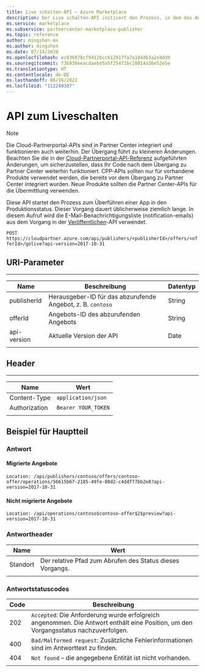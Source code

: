 ```yaml
---
title: Live schalten-API – Azure Marketplace
description: Der Live schalten-API initiiert den Prozess, in dem das Angebot zur Auflistung freigeschaltet (live geschaltet) wird.
ms.service: marketplace
ms.subservice: partnercenter-marketplace-publisher
ms.topic: reference
author: mingshen-ms
ms.author: mingshen
ms.date: 07/14/2020
ms.openlocfilehash: ec036878cf9412bcc612917fa7a104db3a2e8dd0
ms.sourcegitcommit: f3b930eeacdaebe5a5f25471bc10014a36e52e5e
ms.translationtype: HT
ms.contentlocale: de-DE
ms.lasthandoff: 06/16/2021
ms.locfileid: "112240307"
---
```

# <a name="go-live-api"></a>API zum Liveschalten

> [!NOTE]
> Die Cloud-Partnerportal-APIs sind in Partner Center integriert und funktionieren auch weiterhin. Der Übergang führt zu kleineren Änderungen. Beachten Sie die in der [Cloud-Partnerportal-API-Referenz](./cloud-partner-portal-api-overview.md) aufgeführten Änderungen, um sicherzustellen, dass Ihr Code nach dem Übergang zu Partner Center weiterhin funktioniert. CPP-APIs sollten nur für vorhandene Produkte verwendet werden, die bereits vor dem Übergang zu Partner Center integriert wurden. Neue Produkte sollten die Partner Center-APIs für die Übermittlung verwenden.

Diese API startet den Prozess zum Überführen einer App in den Produktionsstatus. Dieser Vorgang dauert üblicherweise ziemlich lange. In diesem Aufruf wird die E-Mail-Benachrichtigungsliste (notification-emails) aus dem Vorgang in der [Veröffentlichen](./cloud-partner-portal-api-publish-offer.md)-API verwendet.

 `POST  https://cloudpartner.azure.com/api/publishers/<publisherId>/offers/<offerId>/golive?api-version=2017-10-31` 

## <a name="uri-parameters"></a>URI-Parameter
--------------

|  **Name**      |   **Beschreibung**                                                           | **Datentyp** |
|  --------      |   ---------------                                                           | ------------- |
| publisherId    | Herausgeber-ID für das abzurufende Angebot, z. B. `contoso`       |  String       |
| offerId        | Angebots-ID des abzurufenden Angebots                                   |  String       |
| api-version    | Aktuelle Version der API                                                   |  Date         |
|  |  |  |

## <a name="header"></a>Header
------

|  **Name**       |     **Wert**       |
|  ---------      |     ----------      |
| Content-Type    | `application/json`  |
| Authorization   | `Bearer YOUR_TOKEN` |
|  |  |

## <a name="body-example"></a>Beispiel für Hauptteil

### <a name="response"></a>Antwort

#### <a name="migrated-offers"></a>Migrierte Angebote

`Location: /api/publishers/contoso/offers/contoso-offer/operations/56615b67-2185-49fe-80d2-c4ddf77bb2e8?api-version=2017-10-31`

#### <a name="non-migrated-offers"></a>Nicht migrierte Angebote

`Location: /api/operations/contoso$contoso-offer$2$preview?api-version=2017-10-31`

### <a name="response-header"></a>Antwortheader

|  **Name**             |      **Wert**                                                            |
|  --------             |      ----------                                                           |
| Standort    |  Der relative Pfad zum Abrufen des Status dieses Vorgangs.            |
|  |  |

### <a name="response-status-codes"></a>Antwortstatuscodes

| **Code** |  **Beschreibung**                                                                        |
| -------- |  ----------------                                                                        |
|  202     | `Accepted`: Die Anforderung wurde erfolgreich angenommen. Die Antwort enthält eine Position, um den Vorgangsstatus nachzuverfolgen. |
|  400     | `Bad/Malformed request`: Zusätzliche Fehlerinformationen sind im Antworttext zu finden. |
|  404     |  `Not found` – die angegebene Entität ist nicht vorhanden.                                       |
|  |  |
